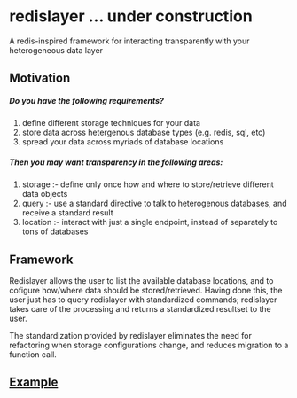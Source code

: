 # redislayer  ... under construction
A redis-inspired framework for interacting transparently with your heterogeneous data layer

## Motivation
##### Do you have the following requirements?
1. define different storage techniques for your data
2. store data across hetergenous database types (e.g. redis, sql, etc)
3. spread your data across myriads of database locations

##### Then you may want transparency in the following areas:
1. storage :- define only once how and where to store/retrieve different data objects
2. query :- use a standard directive to talk to heterogenous databases, and receive a standard result
3. location :- interact with just a single endpoint, instead of separately to tons of databases

## Framework
Redislayer allows the user to list the available database locations, and to cofigure how/where data should be stored/retrieved. Having done this, the user just has to query redislayer with standardized commands; redislayer takes care of the processing and returns a standardized resultset to the user.

The standardization provided by redislayer eliminates the need for refactoring when storage configurations change, and reduces migration to a function call.

## [Example](https://github.com/scorpevans/redislayer/blob/master/nodejs/example.js)
